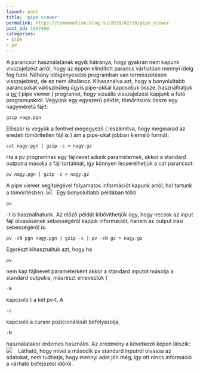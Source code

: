 ```yaml
---
layout: post
title: 'pipe viewer'
permalink: https://commandline.blog.hu/2010/02/18/pipe_viewer
post_id: 1697490
categories: 
- pipe
- pv
---
```


A parancsor használatának egyik hátránya, hogy gyakran nem kapunk visszajelzést arról, hogy az éppen elindított parancs várhatóan mennyi ideig fog futni. Néhány időigényesebb programban van természetesen visszajelzést, de ez nem általános. 
Kihasználva azt, hogy a bonyolultabb parancsokat valószínűleg úgyis pipe-okkal kapcsoljuk össze, használhatjuk a 
[pv](http://www.ivarch.com/programs/pv.shtml) ( pipe viewer ) programot, hogy vizuális visszajelzést kapjunk a futó programunkról. 
Vegyünk egy egyszerű példát, tömörítsünk össze egy nagyméretű fájlt: 
```
gzip nagy.pgn
``` 
Először is vegyük a fentivel megegyező ( leszámítva, hogy megmarad az eredeti tömörítetlen fájl is ) ám a pipe-okat jobban kiemelő formát: 
```
cat nagy.pgn | gzip -c > nagy.gz
``` 
Ha a pv programnak egy fájlnevet adunk paraméternek, akkor a standard outputra másolja a fájl tartalmát, így könnyen lecserélhetjük a cat parancsot: 
```
pv nagy.pgn | gzip -c > nagy.gz
``` 
A pipe viewer segítségével folyamatos információt kapunk arról, hol tartunk a tömörítésben: 
![](http://commandline.blog.hu/media/image/pipe_viewer_1.png)  
 Egy bonyolultabb példában több 
```
pv
```
-t is használhatunk. Az előző példát kibővíthetjük úgy, hogy necsak az input fájl olvasásának sebességéről kapjuk információt, hanem az output írási sebességéről is: 
```
pv -cN pgn nagy.pgn | gzip -c | pv -cN gz > nagy.gz
``` 
Egyrészt kihasználtuk azt, hogy ha 
```
pv
```
 nem kap fájlnevet paraméterként akkor a standard inputot másolja a standard outputra, másrészt elneveztük ( 
```
-N
```
 kapcsoló ) a két pv-t. A 
```
-c
```
 kapcsoló a cursor pozícionálását befolyásolja, 
```
-N
```
 használatakor érdemes használni. 
Az eredmény a következő képen látszik: 
![](http://commandline.blog.hu/media/image/pipe_viewer_2.png) 
  
 Látható, hogy mivel a második pv standard inputról olvassa az adatokat, nem tudhatja, hogy mennyi adat jön még, így ott nincs információ a várható befejezési időről.